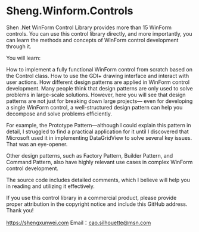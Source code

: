 # Sheng.Winform.Controls

Shen .Net WinForm Control Library provides more than 15 WinForm controls. You can use this control library directly, and more importantly, you can learn the methods and concepts of WinForm control development through it.

You will learn:

How to implement a fully functional WinForm control from scratch based on the Control class.
How to use the GDI+ drawing interface and interact with user actions.
How different design patterns are applied in WinForm control development.
Many people think that design patterns are only used to solve problems in large-scale solutions. However, here you will see that design patterns are not just for breaking down large projects— even for developing a single WinForm control, a well-structured design pattern can help you decompose and solve problems efficiently.

For example, the Prototype Pattern—although I could explain this pattern in detail, I struggled to find a practical application for it until I discovered that Microsoft used it in implementing DataGridView to solve several key issues. That was an eye-opener.

Other design patterns, such as Factory Pattern, Builder Pattern, and Command Pattern, also have highly relevant use cases in complex WinForm control development.

The source code includes detailed comments, which I believe will help you in reading and utilizing it effectively.

If you use this control library in a commercial product, please provide proper attribution in the copyright notice and include this GitHub address. Thank you!


https://shengxunwei.com
Email：cao.silhouette@msn.com  

